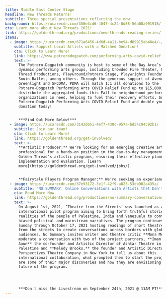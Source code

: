 ```yaml
---
title: Middle East Center Stage
headline: New Threads Returns!
subtitle: Three special presentations reflecting the now!
background: https://ucarecdn.com/350e3cd6-4047-4c24-8d88-56a08a991918/
cta: Learn more about New Threads 2021!
link: https://goldenthread.org/productions/new-threads-reading-series/
items:
  - image: https://ucarecdn.com/671a6456-4d6d-4a11-be94-d89915ab48e4/-/crop/1080x569/0,76/-/preview/
    subtitle: Support Local Artists with a Matched Donation!
    cta: Click to Learn More!
    link: https://www.potrerodogpatch.com/performing-arts-covid-relief-fund
    text: >-
      The Potrero-Dogpatch community is host to some of the Bay Area’s most
      dynamic performing arts groups, including Crowded Fire Theater, Golden
      Thread Productions, PlayGround/Potrero Stage, Playwrights Foundation, and
      Smuin Ballet, among others. Through the generous support of Avenue
      Greenlight and SFCDMA, PDMA will match 1:1 all donations to the
      Potrero-Dogpatch Performing Arts COVID Relief Fund up to $15,000, and will
      distribute the aggregated funds this Fall to neighborhood performing arts
      organizations in need, helping to fuel their recovery efforts. Support the
      Potrero-Dogpatch Performing Arts COVID Relief Fund and double your
      donation today!


      ***Find Out More Below!***
  - image: https://ucarecdn.com/3142d051-4ef7-430c-957a-bd54c94c92b1/
    subtitle: Join our team!
    cta: Click to Learn More!
    link: https://goldenthread.org/get-involved/
    text: >-
      **Artistic Producer:** We're looking for an emerging creative arts
      professional for a hands-on position in the day-to-day management of
      Golden Thread’s artistic programs, ensuring their effective planning,
      implementation and evaluation. [Learn
      more](https://goldenthread.org/get-involved/jobs/).


      **Fairytale Players Program Manager:** We're seeking an experienced teaching artist or arts educator with a desire to manage a unique and dynamic theatre for young audience program through the production and touring of plays that broaden and develop deeper appreciation for diverse cultural traditions. [Learn more](https://goldenthread.org/get-involved/jobs/).
  - image: https://ucarecdn.com/37e93172-3e1f-42f9-a823-53db902a435a/
    subtitle: "NO SUMMARY: Online Conversations with Artists that Don't Fit in a Box!"
    cta: Read More Now
    link: https://goldenthread.org/productions/no-summary-conversations-with-artists-that-dont-fit-in-a-box/
    text: >-
      On August 1st, 2021, ‘Theatre from the Streets’ was launched as an
      international pilot program aiming to bring forth truthful stories and
      realities of the people of Palestine, India and Venezuela to contrast
      biased political and mainstream narratives. The program continues on every
      Sunday through October 17, 2021 hosting readings of short theatre works
      from the streets to create conversations across borders with global
      audiences. No Summary invites writer and theatre critic **Mona Merhi** to
      moderate a conversation with two of the project partners, **Iman
      Aoun** the co-founder and Artistic Director of Ashtar Theatre in Ramallah,
      Palestine and **Melody Brooks,** the founder and Artistic Director of New
      Perspectives Theatre Company in New York to tell us about this
      international collaboration, what prompted them to start the project, what
      are some of their major discoveries and how they are envisioning the
      future of the program.




      ***Don't miss the Livestream on September 24th, 2021 @ 11AM PT!***
---
```

